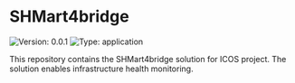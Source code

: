 # SHMart4bridge
![Version: 0.0.1](https://img.shields.io/badge/Version-0.0.1-informational?style=flat-square) ![Type: application](https://img.shields.io/badge/Type-application-informational?style=flat-square)

This repository contains the SHMart4bridge solution for ICOS project. The solution enables infrastructure health monitoring.
